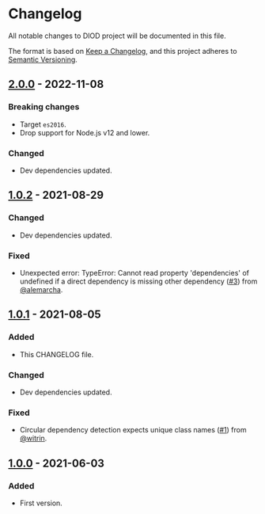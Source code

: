 # Changelog

All notable changes to DIOD project will be documented in this file.

The format is based on [Keep a Changelog](https://keepachangelog.com/en/1.0.0/),
and this project adheres to [Semantic Versioning](https://semver.org/spec/v2.0.0.html).

## [2.0.0] - 2022-11-08

### Breaking changes

- Target `es2016`.
- Drop support for Node.js v12 and lower.

### Changed

- Dev dependencies updated.

## [1.0.2] - 2021-08-29

### Changed

- Dev dependencies updated.

### Fixed

- Unexpected error: TypeError: Cannot read property 'dependencies' of undefined if a direct dependency is missing other dependency ([#3](https://github.com/artberri/diod/issues/3)) from [@alemarcha](https://github.com/alemarcha).

## [1.0.1] - 2021-08-05

### Added

- This CHANGELOG file.

### Changed

- Dev dependencies updated.

### Fixed

- Circular dependency detection expects unique class names ([#1](https://github.com/artberri/diod/issues/1)) from [@witrin](https://github.com/witrin).

## [1.0.0] - 2021-06-03

### Added

- First version.

[unreleased]: https://github.com/artberri/diod/compare/v2.0.0...HEAD
[2.0.0]: https://github.com/artberri/diod/compare/v1.0.2...v2.0.0
[1.0.2]: https://github.com/artberri/diod/compare/v1.0.1...v1.0.2
[1.0.1]: https://github.com/artberri/diod/compare/v1.0.0...v1.0.1
[1.0.0]: https://github.com/artberri/diod/releases/tag/v1.0.0
